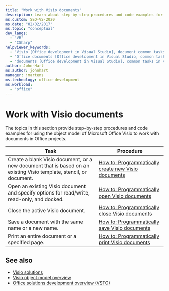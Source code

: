 ```yaml
---
title: "Work with Visio documents"
description: Learn about step-by-step procedures and code examples for using the object model of Microsoft Visio to work with documents in Office projects.
ms.custom: SEO-VS-2020
ms.date: "02/02/2017"
ms.topic: "conceptual"
dev_langs:
  - "VB"
  - "CSharp"
helpviewer_keywords:
  - "Visio [Office development in Visual Studio], document common tasks"
  - "Office documents [Office development in Visual Studio, common tasks in Visio"
  - "documents [Office development in Visual Studio], common tasks in Visio"
author: John-Hart
ms.author: johnhart
manager: jmartens
ms.technology: office-development
ms.workload:
  - "office"
---
```

# Work with Visio documents
  The topics in this section provide step-by-step procedures and code examples for using the object model of Microsoft Office Visio to work with documents in Office projects.

|Task|Procedure|
|----------|---------------|
|Create a blank Visio document, or a new document that is based on an existing Visio template, stencil, or document.|[How to: Programmatically create new Visio documents](../vsto/how-to-programmatically-create-new-visio-documents.md)|
|Open an existing Visio document and specify options for read/write, read-only, and docked.|[How to: Programmatically open Visio documents](../vsto/how-to-programmatically-open-visio-documents.md)|
|Close the active Visio document.|[How to: Programmatically close Visio documents](../vsto/how-to-programmatically-close-visio-documents.md)|
|Save a document with the same name or a new name.|[How to: Programmatically save Visio documents](../vsto/how-to-programmatically-save-visio-documents.md)|
|Print an entire document or a specified page.|[How to: Programmatically print Visio documents](../vsto/how-to-programmatically-print-visio-documents.md)|

## See also
- [Visio solutions](../vsto/visio-solutions.md)
- [Visio object model overview](../vsto/visio-object-model-overview.md)
- [Office solutions development overview &#40;VSTO&#41;](../vsto/office-solutions-development-overview-vsto.md)
